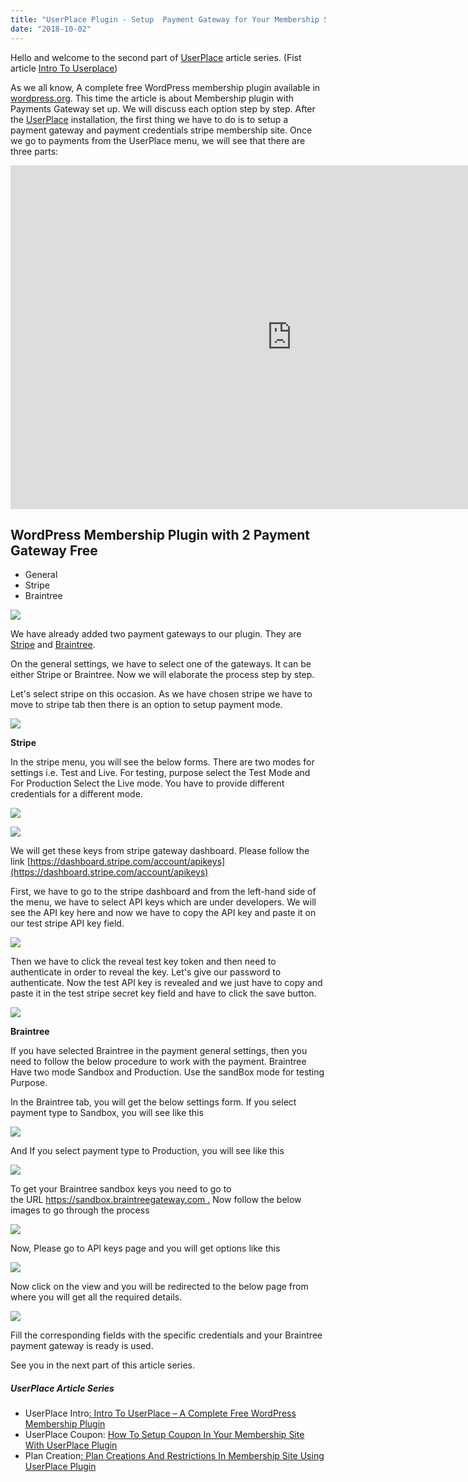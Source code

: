 ```yaml
---
title: "UserPlace Plugin - Setup  Payment Gateway for Your Membership Site"
date: "2018-10-02"
---
```


Hello and welcome to the second part of [UserPlace](https://redq.io/userplace) article series. (Fist article [Intro To Userplace](https://redq.io/blog/userplace-wordpress-membership-plugin-free/))

As we all know, A complete free WordPress membership plugin available in [wordpress.org](https://wordpress.org/plugins/userplace-member-subscription-restriction-payments/). This time the article is about Membership plugin with Payments Gateway set up. We will discuss each option step by step. After the [UserPlace](https://redq.io/userplace) installation, the first thing we have to do is to setup a payment gateway and payment credentials stripe membership site. Once we go to payments from the UserPlace menu, we will see that there are three parts:

<iframe src="https://www.youtube.com/embed/PQd5F3JBOoU" width="900" height="550" frameborder="0" allowfullscreen="allowfullscreen"></iframe>

## WordPress **Membership Plugin with 2 Payment Gateway Free**

- General
- Stripe
- Braintree

![](/assets/blog/images/u21.png)

We have already added two payment gateways to our plugin. They are  [Stripe](https://stripe.com/) and [Braintree](https://www.braintreepayments.com/).

On the general settings, we have to select one of the gateways. It can be either Stripe or Braintree. Now we will elaborate the process step by step.

Let's select stripe on this occasion. As we have chosen stripe we have to move to stripe tab then there is an option to setup payment mode.

![](/assets/blog/images/u2.png)

**Stripe**

In the stripe menu, you will see the below forms. There are two modes for settings i.e. Test and Live. For testing, purpose select the Test Mode and For Production Select the Live mode. You have to provide different credentials for a different mode.

![](/assets/blog/images/u23.png)

![](/assets/blog/images/u24.png)

We will get these keys from stripe gateway dashboard. Please follow the link [https://dashboard.stripe.com/account/apikeys](https://dashboard.stripe.com/account/apikeys)

First, we have to go to the stripe dashboard and from the left-hand side of the menu, we have to select API keys which are under developers. We will see the API key here and now we have to copy the API key and paste it on our test stripe API key field.

![](/assets/blog/images/u25.png)

Then we have to click the reveal test key token and then need to authenticate in order to reveal the key. Let's give our password to authenticate. Now the test API key is revealed and we just have to copy and paste it in the test stripe secret key field and have to click the save button.

![](/assets/blog/images/u23.png)

**Braintree**

If you have selected Braintree in the payment general settings, then you need to follow the below procedure to work with the payment. Braintree Have two mode Sandbox and Production. Use the sandBox mode for testing Purpose.

In the Braintree tab, you will get the below settings form. If you select payment type to Sandbox, you will see like this

![](/assets/blog/images/u27.png)

And If you select payment type to Production, you will see like this

![](/assets/blog/images/u30.png)

To get your Braintree sandbox keys you need to go to the URL [https://sandbox.braintreegateway.com .](https://sandbox.braintreegateway.com/) Now follow the below images to go through the process

![](/assets/blog/images/u29.png)

Now, Please go to API keys page and you will get options like this

![](/assets/blog/images/u28.png)

Now click on the view and you will be redirected to the below page from where you will get all the required details.

![](/assets/blog/images/u31.png)

Fill the corresponding fields with the specific credentials and your Braintree payment gateway is ready is used.

See you in the next part of this article series.

##### UserPlace Article Series

- UserPlace Intro[: Intro To UserPlace – A Complete Free WordPress Membership Plugin](https://redq.io/blog/userplace-wordpress-membership-plugin-free/)
- UserPlace Coupon: [How To Setup Coupon In Your Membership Site With UserPlace Plugin](https://redq.io/blog/userplace-setup-coupon-user-role-and-menu-restrictions-on-your-membership-site/)
- Plan Creation[: Plan Creations And Restrictions In Membership Site Using UserPlace Plugin](https://redq.io/blog/membership-plugin-with-payment-gateways/)
